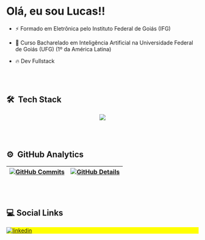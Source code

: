 <h1 align="left">Olá, eu sou Lucas!!</h1>

- ⚡ Formado em Eletrônica pelo Instituto Federal de Goiás (IFG)

- 🧠 Curso Bacharelado em Inteligência Artificial na Universidade Federal de Goiás (UFG) (1º da América Latina)

- 🔥 Dev Fullstack

<br><br>

## 🛠 &nbsp;Tech Stack

<div align="center" >
<a href="https://skillicons.dev"   >
  <img src="https://skillicons.dev/icons?i=javascript,css,html,python,react,vite,next,tailwind,git,vscode,sass,nodejs,fastapi,flask,express,figma,github,linux,postman,vercel,firebase,prisma,docker" />
</a>
</div>

<br><br>

## ⚙️ &nbsp;GitHub Analytics

 | [![GitHub Commits](http://github-profile-summary-cards.vercel.app/api/cards/productive-time?username=lucas-wa&theme=dracula&utcOffset=-3)](https://github.com/vn7n24fzkq/github-profile-summary-cards) | [![GitHub Details](http://github-profile-summary-cards.vercel.app/api/cards/profile-details?username=lucas-wa&theme=dracula)](https://github.com/vn7n24fzkq/github-profile-summary-cards) |  
 | ----------- | ----------- |

<br><br>

## :computer: Social Links

<p align="left" style="background:yellow">
<a href="https://www.linkedin.com/in/lucas-wa/" target="_blank">
  <img align="center" src="https://img.shields.io/badge/LinkedIn-0077B5?style=for-the-badge&logo=linkedin&logoColor=white" alt="linkedin"/>
</a>
</p>
